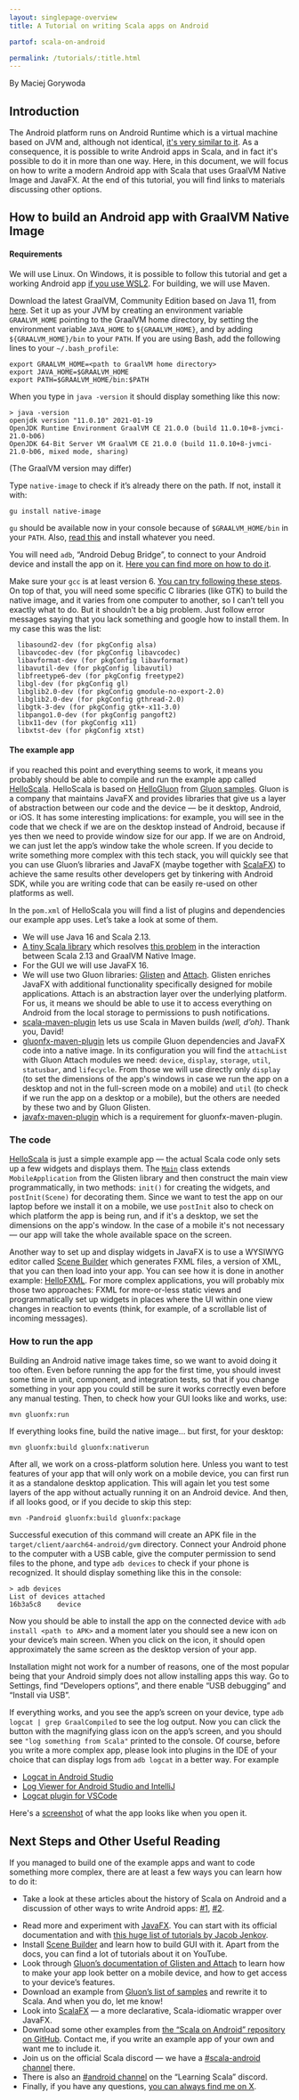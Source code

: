 ```yaml
---
layout: singlepage-overview
title: A Tutorial on writing Scala apps on Android

partof: scala-on-android

permalink: /tutorials/:title.html
---
```


By Maciej Gorywoda

## Introduction
The Android platform runs on Android Runtime which is a virtual machine based on JVM and, although not identical, [it's very similar to it](https://www.baeldung.com/java-jvm-vs-dvm). As a consequence, it is possible to write Android apps in Scala, and in fact it's possible to do it in more than one way. Here, in this document, we will focus on how to write a modern Android app with Scala that uses GraalVM Native Image and JavaFX. At the end of this tutorial, you will find links to materials discussing other options. 

## How to build an Android app with GraalVM Native Image 

#### Requirements

We will use Linux. On Windows, it is possible to follow this tutorial and get a working Android app [if you use WSL2](https://en.wikipedia.org/wiki/Windows_Subsystem_for_Linux). For building, we will use Maven. 

Download the latest GraalVM, Community Edition based on Java 11, from [here](https://github.com/graalvm/graalvm-ce-builds/releases). Set it up as your JVM by creating an environment variable `GRAALVM_HOME` pointing to the GraalVM home directory, by setting the environment variable `JAVA_HOME` to `${GRAALVM_HOME}`, and by adding  `${GRAALVM_HOME}/bin` to your `PATH`. If you are using Bash, add the following lines to your `~/.bash_profile`:

```
export GRAALVM_HOME=<path to GraalVM home directory>
export JAVA_HOME=$GRAALVM_HOME
export PATH=$GRAALVM_HOME/bin:$PATH
```

When you type in `java -version` it should display something like this now:

```
> java -version
openjdk version "11.0.10" 2021-01-19
OpenJDK Runtime Environment GraalVM CE 21.0.0 (build 11.0.10+8-jvmci-21.0-b06)
OpenJDK 64-Bit Server VM GraalVM CE 21.0.0 (build 11.0.10+8-jvmci-21.0-b06, mixed mode, sharing)
```

(The GraalVM version may differ)

 Type `native-image` to check if it’s already there on the path. If not, install it with:

```
gu install native-image
```

`gu` should be available now in your console because of `$GRAALVM_HOME/bin` in your `PATH`. Also, [read this](https://www.graalvm.org/reference-manual/native-image/#prerequisites) and install whatever you need.

You will need `adb`, “Android Debug Bridge”, to connect to your Android device and install the app on it. [Here you can find more on how to do it](https://www.fosslinux.com/25170/how-to-install-and-setup-adb-tools-on-linux.htm).

Make sure your `gcc` is at least version 6. [You can try following these steps](https://tuxamito.com/wiki/index.php/Installing_newer_GCC_versions_in_Ubuntu). On top of that, you will need some specific C libraries (like GTK) to  build the native image, and it varies from one computer to another, so I  can’t tell you exactly what to do. But it shouldn’t be a big problem.  Just follow error messages saying that you lack something and google how to install them. In my case this was the list:

```
  libasound2-dev (for pkgConfig alsa)
  libavcodec-dev (for pkgConfig libavcodec)
  libavformat-dev (for pkgConfig libavformat)
  libavutil-dev (for pkgConfig libavutil)
  libfreetype6-dev (for pkgConfig freetype2)
  libgl-dev (for pkgConfig gl)
  libglib2.0-dev (for pkgConfig gmodule-no-export-2.0)
  libglib2.0-dev (for pkgConfig gthread-2.0)
  libgtk-3-dev (for pkgConfig gtk+-x11-3.0)
  libpango1.0-dev (for pkgConfig pangoft2)
  libx11-dev (for pkgConfig x11)
  libxtst-dev (for pkgConfig xtst)
```



#### The example app

if you reached this point and everything seems to work, it means you  probably should be able to compile and run the example app called [HelloScala](https://github.com/makingthematrix/scalaonandroid/tree/main/helloscala). HelloScala is based on [HelloGluon](https://github.com/gluonhq/gluon-samples/tree/master/HelloGluon) from [Gluon samples](https://github.com/gluonhq/gluon-samples). Gluon is a company that maintains JavaFX and provides libraries that give us a layer of abstraction between our code and the device — be it desktop, Android, or iOS.  It has some interesting implications: for example, you will see in the code that we check if we are  on the desktop instead of Android, because if yes then we need to  provide window size for our app. If we are on Android, we can just let  the app’s window take the whole screen. If you decide to write something more complex with this tech stack, you will quickly see that you can  use Gluon’s libraries and JavaFX (maybe together with [ScalaFX](https://scalafx.github.io/)) to achieve the same results other developers get by tinkering with  Android SDK, while you are writing code that can be easily re-used on  other platforms as well.

In the `pom.xml` of HelloScala you will find a list of plugins and dependencies our example app uses. Let’s take a look at some of them.

- We will use Java 16 and Scala 2.13. 
- [A tiny Scala library](https://mvnrepository.com/artifact/org.scalameta/svm-subs) which resolves [this problem](https://github.com/scala/bug/issues/11634) in the interaction between Scala 2.13 and GraalVM Native Image.
- For the GUI we will use JavaFX 16.  
- We will use two Gluon libraries:  [Glisten](https://docs.gluonhq.com/charm/javadoc/6.0.6/com.gluonhq.charm.glisten/module-summary.html) and [Attach](https://gluonhq.com/products/mobile/attach/). Glisten enriches JavaFX with additional functionality specifically  designed for mobile applications. Attach is an abstraction layer over  the underlying platform. For us, it means we should be able to use it to  access everything on Android from the local storage to permissions to  push notifications.
- [scala-maven-plugin](https://github.com/davidB/scala-maven-plugin) lets us  use Scala in Maven builds *(well, d’oh)*. Thank you, David!
- [gluonfx-maven-plugin](https://github.com/gluonhq/gluonfx-maven-plugin) lets us compile Gluon dependencies and JavaFX code into a native image. In its configuration you will find the `attachList` with Gluon Attach modules we need: `device`, `display`, `storage`, `util`, `statusbar`, and `lifecycle`. From those we will use directly only `display` (to set the dimensions of the app's windows in case we run the app on a desktop and not in the full-screen mode on a mobile) and `util` (to check if we run the app on a desktop or a mobile), but the others are needed by these two and by Gluon Glisten.   
- [javafx-maven-plugin](https://github.com/openjfx/javafx-maven-plugin) which is a requirement for gluonfx-maven-plugin.

### The code

[HelloScala](https://github.com/makingthematrix/scalaonandroid/tree/main/helloscala) is just a simple example app — the actual Scala code only sets up a few widgets and displays them. The [`Main`](https://github.com/makingthematrix/scalaonandroid/blob/main/helloscala/src/main/scala/helloscala/Main.scala) class extends  `MobileApplication` from the Glisten library and then construct the main view programmatically, in two methods: `init()` for creating the widgets, and `postInit(Scene)` for decorating them. Since we want to test the app on our laptop before we install it on a mobile, we use `postInit` also to check on which platform the app is being run, and if it's a desktop, we set the dimensions on the app's window. In the case of a mobile it's not necessary — our app will take the whole available space on the screen. 

Another way to set up and display widgets in JavaFX is to use a WYSIWYG editor called [Scene Builder](https://gluonhq.com/products/scene-builder/) which generates FXML files, a version of XML, that you can then load into your app. You can see how it is done in another example: [HelloFXML](https://github.com/makingthematrix/scalaonandroid/tree/main/HelloFXML). For more complex  applications, you will probably mix those two approaches: FXML for  more-or-less static views and programmatically set up widgets in places  where the UI within one view changes in reaction to events (think, for  example, of a scrollable list of incoming messages). 

### How to run the app

Building an  Android native image takes time, so we want to avoid doing it too often. Even before running the app for the first time, you should invest some  time in unit, component, and integration tests, so that if you change  something in your app you could still be sure it works correctly even  before any manual testing. Then, to check how your GUI looks like and  works, use:

```
mvn gluonfx:run
```

If everything looks fine, build the native image… but first, for your desktop:

```
mvn gluonfx:build gluonfx:nativerun
```

After all, we work on a cross-platform solution here. Unless you want to test features of your app that will only work on a  mobile device, you can first run it as a standalone desktop application. This will again let you test some layers of the app without actually  running it on an Android device. And then, if all looks good, or if you  decide to skip this step:

```
mvn -Pandroid gluonfx:build gluonfx:package
```

Successful execution of this command will create an APK file in the` target/client/aarch64-android/gvm` directory. Connect your Android phone to the computer with a USB cable, give the computer permission to send files to the phone, and type `adb devices` to check if your phone is recognized. It should display something like this in the console:

```
> adb devices
List of devices attached
16b3a5c8	device
```

Now you should be able to install the app on the connected device with `adb install <path to APK>` and a moment later you should see a new icon on your device’s main  screen. When you click on the icon, it should open approximately the  same screen as the desktop version of your app.

Installation might not work for a  number of reasons, one of the most popular being that your Android  simply does not allow installing apps this way. Go to Settings, find  “Developers options”, and there enable “USB debugging” and “Install via  USB”. 

If everything works, and you see the app’s screen on your device, type `adb logcat | grep GraalCompiled` to see the log output. Now you can click the button with the magnifying glass icon on the app’s screen, and you should see `"log something from Scala"`  printed to the console. Of course, before you write a more complex app, please  look into plugins in the IDE of your choice that can display logs from  `adb logcat` in a better way. For example

* [Logcat in Android Studio](https://developer.android.com/studio/debug/am-logcat)
* [Log Viewer for Android Studio and IntelliJ](https://plugins.jetbrains.com/plugin/10015-log-viewer)
* [Logcat plugin for VSCode](https://marketplace.visualstudio.com/items?itemName=abhiagr.logcat)

Here's a [screenshot](https://github.com/makingthematrix/scalaonandroid/blob/main/helloscala/helloscala.png) of what the app looks like when you open it.

## Next Steps and Other Useful Reading

If you managed to build one of the  example apps and want to code something more complex, there are at least a few ways you can learn how to do it:

* Take a look at these articles about the history of Scala on Android and a discussion of other ways to write Android apps: [#1](https://makingthematrix.wordpress.com/2021/03/17/scala-on-android/), [#2](https://www.scalawilliam.com/scala-android-opportunity/).

- Read more and experiment with [JavaFX](https://openjfx.io/). You can start with its official documentation and with [this huge list of tutorials by Jacob Jenkov](http://tutorials.jenkov.com/javafx/index.html).
- Install [Scene Builder](https://gluonhq.com/products/scene-builder/) and learn how to build GUI with it. Apart from the docs, you can find a lot of tutorials about it on YouTube.
- Look through [Gluon’s documentation of Glisten and Attach](https://docs.gluonhq.com/) to learn how to make your app look better on a mobile device, and how to get access to your device’s features.
- Download an example from [Gluon’s list of samples](https://docs.gluonhq.com/) and rewrite it to Scala. And when you do, let me know! 
- Look into [ScalaFX](https://scalafx.github.io/) — a more declarative, Scala-idiomatic wrapper over JavaFX.
- Download some other examples from [the “Scala on Android” repository on GitHub](https://github.com/makingthematrix/scalaonandroid). Contact me, if you write an example app of your own and want me to include it.
- Join us on the official Scala discord — we have a [#scala-android channel](https://discord.gg/UuDawpq7) there.
- There is also an [#android channel](https://discord.gg/XHMt6Yq4) on the “Learning Scala” discord.
- Finally, if you have any questions, [you can always find me on X](https://x.com/makingthematrix).

